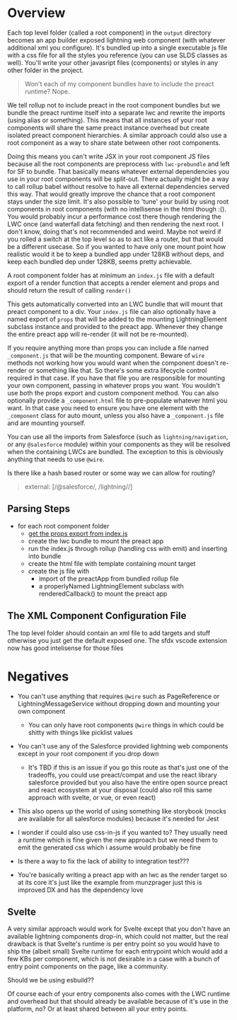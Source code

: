 # Overview

Each top level folder (called a root component) in the `output` directory becomes an app builder exposed lightning web component (with whatever additional xml you configure). It's bundled up into a single executable js file with a css file for all the styles you reference (you can use SLDS classes as well). You'll write your other javasript files (components) or styles in any other folder in the project.

> Won't each of my component bundles have to include the preact runtime? Nope.

We tell rollup not to include preact in the root component bundles but we bundle the preact runtime itself into a separate lwc and rewrite the imports (using alias or something). This means that all instances of your root components will share the same preact instance overhead but create isolated preact component hierarchies. A similar approach could also use a root component as a way to share state between other root components.

Doing this means you can't write JSX in your root component JS files because all the root components are preprocess with `lwc-prebundle` and left for SF to bundle. That basically means whatever external dependencies you use in your root components will be split-out. There actually might be a way to call rollup babel without resolve to have all external dependencies served this way. That would greatly improve the chance that a root component stays under the size limit. It's also possible to 'tune' your build by using root components in root components (with no intellisense in the html though :(). You would probably incur a performance cost there though rendering the LWC once (and waterfall data fetching) and then rendering the next root. I don't know, doing that's not recommended and weird. Maybe not weird if you rolled a switch at the top level so as to act like a router, but that would be a different usecase. So if you wanted to have only one mount point how realistic would it be to keep a bundled app under 128KB without deps, and keep each bundled dep under 128KB, seems pretty achievable.

A root component folder has at minimum an `index.js` file with a default export of a render function that accepts a render element and props and should return the result of calling `render()`

This gets automatically converted into an LWC bundle that will mount that preact component to a div. Your `index.js` file can also optionally have a named export of `props` that will be added to the mounting LightningElement subclass instance and provided to the preact app. Whenever they change the entire preact app will re-render (it will not be re-mounted).

If you require anything more than props you can include a file named `_component.js` that will be the mounting component. Beware of `wire` methods not working how you would want when the component doesn't re-render or something like that. So there's some extra lifecycle control required in that case. If you have that file you are responsible for mounting your own component, passing in whatever props you want. You wouldn't use both the props export
and custom component method.
You can also optionally provide a `_component.html` file to pre-populate whatever html you want. In that case you need to ensure you have one element with the `_component` class for auto mount, unless you also have a `_component.js` file and are mounting yourself.

You can use all the imports from Salesforce (such as `lightning/navigation`, or any `@salesforce` module) within your components as they will be resolved when the containing LWCs are bundled. The exception to this is obviously anything that needs to use `@wire`.

Is there like a hash based router or some way we can allow for routing?

> external: [/@salesforce/, /lightning\//]

## Parsing Steps

- for each root component folder
  - [get the props export from index.js](https://javascript.info/modules-dynamic-imports)
  - create the lwc bundle to mount the preact app
  - run the index.js through rollup (handling css with emit) and inserting into bundle
  - create the html file with template containing mount target
  - create the js file with
    - import of the preactApp from bundled rollup file
    - a properlyNamed LightningElement subclass with renderedCallback() to mount the preact app

## The XML Component Configuration File

The top level folder should contain an xml file to add targets and stuff otherwise you just get the default
exposed one. The sfdx vscode extension now has good intelisense for those files

# Negatives

- You can't use anything that requires `@wire` such as PageReference or LightningMessageService without dropping down and mounting your own component
  - You can only have root components `@wire` things in which could be shitty with things like picklist values
- You can't use any of the Salesforce provided lightning web components except in your root component if you drop down

  - It's TBD if this is an issue if you go this route as that's just one of the tradeoffs, you could use preact/compat and use the react library salesforce provided but you also have the entire open source preact and react ecosystem at your disposal (could also roll this same approach with svelte, or vue, or even react)

- This also opens up the world of using something like storybook (mocks are available for all salesforce modules) because it's needed for Jest
- I wonder if could also use css-in-js if you wanted to? They usually need a runtime which is fine given the new approach but we need them to emit the generated css which i assume would probably be fine
- Is there a way to fix the lack of ability to integration test???
- You're basically writing a preact app with an lwc as the render target so at its core it's just like the example from munzprager just this is improved DX and has the dependency love

## Svelte

A very similar approach would work for Svelte except that you don't have an available lightning components drop-in, which could not matter, but the real drawback is that Svelte's runtime is per entry point so you would have to ship the (albeit small) Svelte runtime for each entrypoint which would add a few KBs per component, which is not desirable in a case with a bunch of entry point components on the page, like a community.

Should we be using esbuild??

Of course each of your entry components also comes with the LWC runtime and overhead but that should already be available because of it's use in the platform, no? Or at least shared between all your entry points.

